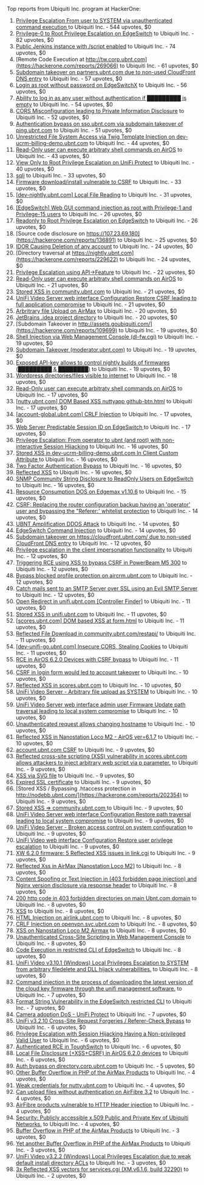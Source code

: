 Top reports from Ubiquiti Inc. program at HackerOne:

1. [Privilege Escalation From user to SYSTEM via unauthenticated command execution ](https://hackerone.com/reports/544928) to Ubiquiti Inc. - 544 upvotes, $0
2. [Privilege-0 to Root Privilege Escalation on EdgeSwitch](https://hackerone.com/reports/511025) to Ubiquiti Inc. - 82 upvotes, $0
3. [Public Jenkins instance with /script enabled](https://hackerone.com/reports/403402) to Ubiquiti Inc. - 74 upvotes, $0
4. [Remote Code Execution at http://tw.corp.ubnt.com](https://hackerone.com/reports/269066) to Ubiquiti Inc. - 61 upvotes, $0
5. [Subdomain takeover on partners.ubnt.com due to non-used CloudFront DNS entry](https://hackerone.com/reports/145224) to Ubiquiti Inc. - 57 upvotes, $0
6. [Login as root without password on EdgeSwitchX](https://hackerone.com/reports/512958) to Ubiquiti Inc. - 56 upvotes, $0
7. [Ability to log in as any user without authentication if █████████ is empty](https://hackerone.com/reports/215053) to Ubiquiti Inc. - 54 upvotes, $0
8. [CORS Misconfiguration leading to Private Information Disclosure](https://hackerone.com/reports/430249) to Ubiquiti Inc. - 52 upvotes, $0
9. [Authentication bypass on sso.ubnt.com via subdomain takeover of ping.ubnt.com](https://hackerone.com/reports/172137) to Ubiquiti Inc. - 51 upvotes, $0
10. [Unrestricted File System Access via Twig Template Injection on dev-ucrm-billing-demo.ubnt.com](https://hackerone.com/reports/301406) to Ubiquiti Inc. - 44 upvotes, $0
11. [Read-Only user can execute arbitraty shell commands on AirOS](https://hackerone.com/reports/139398) to Ubiquiti Inc. - 43 upvotes, $0
12. [View Only to Root Privilege Escalation on UniFi Protect](https://hackerone.com/reports/825764) to Ubiquiti Inc. - 40 upvotes, $0
13. [sqli](https://hackerone.com/reports/207695) to Ubiquiti Inc. - 33 upvotes, $0
14. [Firmware download/install vulnerable to CSRF](https://hackerone.com/reports/323852) to Ubiquiti Inc. - 33 upvotes, $0
15. [[dev-nightly.ubnt.com] Local File Reading](https://hackerone.com/reports/260420) to Ubiquiti Inc. - 31 upvotes, $0
16. [[EdgeSwitch] Web GUI command injection as root with Privilege-1 and Privilege-15 users](https://hackerone.com/reports/197958) to Ubiquiti Inc. - 26 upvotes, $0
17. [Readonly to Root Privilege Escalation on EdgeSwitch](https://hackerone.com/reports/796414) to Ubiquiti Inc. - 26 upvotes, $0
18. [Source code disclosure on https://107.23.69.180](https://hackerone.com/reports/136891) to Ubiquiti Inc. - 25 upvotes, $0
19. [IDOR Causing Deletion of any account](https://hackerone.com/reports/156537) to Ubiquiti Inc. - 24 upvotes, $0
20. [Directory traversal at https://nightly.ubnt.com](https://hackerone.com/reports/229622) to Ubiquiti Inc. - 24 upvotes, $0
21. [Privilege Escalation using API-\>Feature](https://hackerone.com/reports/239719) to Ubiquiti Inc. - 22 upvotes, $0
22. [Read-Only user can execute arbitraty shell commands on AirOS](https://hackerone.com/reports/128750) to Ubiquiti Inc. - 21 upvotes, $0
23. [Stored XSS in community.ubnt.com](https://hackerone.com/reports/179164) to Ubiquiti Inc. - 21 upvotes, $0
24. [UniFi Video Server web interface Configuration Restore CSRF leading to full application compromise](https://hackerone.com/reports/329749) to Ubiquiti Inc. - 21 upvotes, $0
25. [Arbritrary file Upload on AirMax](https://hackerone.com/reports/73480) to Ubiquiti Inc. - 20 upvotes, $0
26. [JetBrains .idea project directory](https://hackerone.com/reports/80990) to Ubiquiti Inc. - 20 upvotes, $0
27. [Subdomain Takeover in http://assets.goubiquiti.com/](https://hackerone.com/reports/109699) to Ubiquiti Inc. - 19 upvotes, $0
28. [Shell Injection via Web Management Console (dl-fw.cgi)](https://hackerone.com/reports/121940) to Ubiquiti Inc. - 19 upvotes, $0
29. [Subdomain Takeover (moderator.ubnt.com)](https://hackerone.com/reports/181665) to Ubiquiti Inc. - 19 upvotes, $0
30. [Exposed API-key allows to control nightly builds of firmwares (█████████ & ████████)](https://hackerone.com/reports/179986) to Ubiquiti Inc. - 19 upvotes, $0
31. [Wordpress directories/files visible to internet](https://hackerone.com/reports/201984) to Ubiquiti Inc. - 18 upvotes, $0
32. [Read-Only user can execute arbitraty shell commands on AirOS](https://hackerone.com/reports/119317) to Ubiquiti Inc. - 17 upvotes, $0
33. [[nutty.ubnt.com] DOM Based XSS nuttyapp github-btn.html](https://hackerone.com/reports/200753) to Ubiquiti Inc. - 17 upvotes, $0
34. [[account-global.ubnt.com] CRLF Injection](https://hackerone.com/reports/145128) to Ubiquiti Inc. - 17 upvotes, $0
35. [Web Server Predictable Session ID on EdgeSwitch ](https://hackerone.com/reports/774393) to Ubiquiti Inc. - 17 upvotes, $0
36. [Privilege Escalation: From operator to ubnt (and root) with non-interactive Session Hijacking](https://hackerone.com/reports/241044) to Ubiquiti Inc. - 16 upvotes, $0
37. [Stored XSS in dev-ucrm-billing-demo.ubnt.com In Client Custom Attribute ](https://hackerone.com/reports/275515) to Ubiquiti Inc. - 16 upvotes, $0
38. [Two Factor Authentication Bypass](https://hackerone.com/reports/350288) to Ubiquiti Inc. - 16 upvotes, $0
39. [Reflected XSS](https://hackerone.com/reports/304175) to Ubiquiti Inc. - 16 upvotes, $0
40. [SNMP Community String Disclosure to ReadOnly Users on EdgeSwitch](https://hackerone.com/reports/797988) to Ubiquiti Inc. - 16 upvotes, $0
41. [Resource Consumption DOS on Edgemax v1.10.6](https://hackerone.com/reports/406614) to Ubiquiti Inc. - 15 upvotes, $0
42. [CSRF: Replacing the router configuration backup having an 'operator' user and bypassing the "Referer:' whitelist protection](https://hackerone.com/reports/240098) to Ubiquiti Inc. - 14 upvotes, $0
43. [UBNT Amplification DDOS Attack](https://hackerone.com/reports/221625) to Ubiquiti Inc. - 14 upvotes, $0
44. [EdgeSwitch Command Injection](https://hackerone.com/reports/508256) to Ubiquiti Inc. - 14 upvotes, $0
45. [Subdomain takeover on https://cloudfront.ubnt.com/ due to non-used CloudFront DNS entry](https://hackerone.com/reports/210188) to Ubiquiti Inc. - 12 upvotes, $0
46. [Privilege escalation in the client impersonation functionality](https://hackerone.com/reports/221454) to Ubiquiti Inc. - 12 upvotes, $0
47. [Triggering RCE using XSS to bypass CSRF in PowerBeam M5 300](https://hackerone.com/reports/289264) to Ubiquiti Inc. - 12 upvotes, $0
48. [Bypass blocked profile protection on aircrm.ubnt.com](https://hackerone.com/reports/332631) to Ubiquiti Inc. - 12 upvotes, $0
49. [Catch mails sent to an SMTP Server over SSL using an Evil SMTP Server](https://hackerone.com/reports/519582) to Ubiquiti Inc. - 12 upvotes, $0
50. [Open Redirect in unifi.ubnt.com [Controller Finder]](https://hackerone.com/reports/141355) to Ubiquiti Inc. - 11 upvotes, $0
51. [Stored XSS in unifi.ubnt.com](https://hackerone.com/reports/142084) to Ubiquiti Inc. - 11 upvotes, $0
52. [[scores.ubnt.com] DOM based XSS at form.html](https://hackerone.com/reports/158484) to Ubiquiti Inc. - 11 upvotes, $0
53. [Reflected File Download in community.ubnt.com/restapi/](https://hackerone.com/reports/107960) to Ubiquiti Inc. - 11 upvotes, $0
54. [[dev-unifi-go.ubnt.com] Insecure CORS, Stealing Cookies](https://hackerone.com/reports/219014) to Ubiquiti Inc. - 11 upvotes, $0
55. [RCE in AirOS 6.2.0 Devices with CSRF bypass](https://hackerone.com/reports/703659) to Ubiquiti Inc. - 11 upvotes, $0
56. [CSRF in login form would led to account takeover](https://hackerone.com/reports/50703) to Ubiquiti Inc. - 10 upvotes, $0
57. [Reflected XSS in scores.ubnt.com](https://hackerone.com/reports/130889) to Ubiquiti Inc. - 10 upvotes, $0
58. [UniFi Video Server - Arbitrary file upload as SYSTEM](https://hackerone.com/reports/129641) to Ubiquiti Inc. - 10 upvotes, $0
59. [UniFi Video Server web interface admin user Firmware Update path traversal leading to local system compromise](https://hackerone.com/reports/330051) to Ubiquiti Inc. - 10 upvotes, $0
60. [Unauthenticated request allows changing hostname](https://hackerone.com/reports/802079) to Ubiquiti Inc. - 10 upvotes, $0
61. [Reflected XSS in Nanostation Loco M2 - AirOS ver=6.1.7](https://hackerone.com/reports/386570) to Ubiquiti Inc. - 10 upvotes, $0
62. [account.ubnt.com CSRF](https://hackerone.com/reports/101909) to Ubiquiti Inc. - 9 upvotes, $0
63. [Reflected cross-site scripting (XSS) vulnerability in scores.ubnt.com allows attackers to inject arbitrary web script via p parameter.](https://hackerone.com/reports/208622) to Ubiquiti Inc. - 9 upvotes, $0
64. [XSS via SVG file](https://hackerone.com/reports/212253) to Ubiquiti Inc. - 9 upvotes, $0
65. [Expired SSL certificate](https://hackerone.com/reports/220615) to Ubiquiti Inc. - 9 upvotes, $0
66. [Stored XSS / Bypassing .htaccess protection in http://nodebb.ubnt.com/](https://hackerone.com/reports/202354) to Ubiquiti Inc. - 9 upvotes, $0
67. [Stored XSS =\> community.ubnt.com ](https://hackerone.com/reports/294048) to Ubiquiti Inc. - 9 upvotes, $0
68. [UniFi Video Server web interface Configuration Restore path traversal leading to local system compromise](https://hackerone.com/reports/329770) to Ubiquiti Inc. - 9 upvotes, $0
69. [UniFi Video Server - Broken access control on system configuration](https://hackerone.com/reports/129698) to Ubiquiti Inc. - 9 upvotes, $0
70. [UniFi Video web interface Configuration Restore user privilege escalation](https://hackerone.com/reports/329659) to Ubiquiti Inc. - 9 upvotes, $0
71. [XW 6.2.0 firmware: 5 Reflected XSS issues in link.cgi](https://hackerone.com/reports/802498) to Ubiquiti Inc. - 9 upvotes, $0
72. [Reflected Xss in AirMax [Nanostation Loco M2]](https://hackerone.com/reports/149287) to Ubiquiti Inc. - 8 upvotes, $0
73. [Content Spoofing or Text Injection in (403 forbidden page injection) and Nginx version disclosure via response header](https://hackerone.com/reports/203391) to Ubiquiti Inc. - 8 upvotes, $0
74. [200 http code in 403 forbidden directories on main Ubnt.com domain](https://hackerone.com/reports/220150) to Ubiquiti Inc. - 8 upvotes, $0
75. [XSS](https://hackerone.com/reports/219170) to Ubiquiti Inc. - 8 upvotes, $0
76. [HTML Injection on airlink.ubnt.com](https://hackerone.com/reports/226783) to Ubiquiti Inc. - 8 upvotes, $0
77. [CRLF Injection on openvpn.svc.ubnt.com](https://hackerone.com/reports/232327) to Ubiquiti Inc. - 8 upvotes, $0
78. [XSS on Nanostation Loco M2 Airmax](https://hackerone.com/reports/158287) to Ubiquiti Inc. - 8 upvotes, $0
79. [Unauthenticated Cross-Site Scripting in Web Management Console](https://hackerone.com/reports/121941) to Ubiquiti Inc. - 8 upvotes, $0
80. [Code Execution in restricted CLI of EdgeSwitch](https://hackerone.com/reports/313245) to Ubiquiti Inc. - 8 upvotes, $0
81. [UniFi Video v3.10.1 (Windows) Local Privileges Escalation to SYSTEM from arbitrary filedelete and DLL hijack vulnerabilities.](https://hackerone.com/reports/530967) to Ubiquiti Inc. - 8 upvotes, $0
82. [Command injection in the process of downloading the latest version of the cloud key firmware through the unifi management software.](https://hackerone.com/reports/183458) to Ubiquiti Inc. - 7 upvotes, $0
83. [Format String Vulnerability in the EdgeSwitch restricted CLI](https://hackerone.com/reports/311884) to Ubiquiti Inc. - 7 upvotes, $0
84. [Camera adoption DoS - UniFi Protect](https://hackerone.com/reports/1008579) to Ubiquiti Inc. - 7 upvotes, $0
85. [UniFi v3.2.10 Cross-Site Request Forgeries / Referer-Check Bypass](https://hackerone.com/reports/52635) to Ubiquiti Inc. - 6 upvotes, $0
86. [Privilege Escalation with Session Hijacking Having a Non-privileged Valid User](https://hackerone.com/reports/242407) to Ubiquiti Inc. - 6 upvotes, $0
87. [Authenticated RCE in ToughSwitch](https://hackerone.com/reports/273449) to Ubiquiti Inc. - 6 upvotes, $0
88. [Local File Disclosure (+XSS+CSRF) in AirOS 6.2.0 devices](https://hackerone.com/reports/661647) to Ubiquiti Inc. - 6 upvotes, $0
89. [Auth bypass on directory.corp.ubnt.com](https://hackerone.com/reports/116504) to Ubiquiti Inc. - 5 upvotes, $0
90. [Other Buffer Overflow in PHP of the AirMax Products](https://hackerone.com/reports/74004) to Ubiquiti Inc. - 4 upvotes, $0
91. [Weak credentials for nutty.ubnt.com](https://hackerone.com/reports/204052) to Ubiquiti Inc. - 4 upvotes, $0
92. [Can upload files without authentication on AirFibre 3.2](https://hackerone.com/reports/201529) to Ubiquiti Inc. - 4 upvotes, $0
93. [AirFibre products vulnerable to HTTP Header injection](https://hackerone.com/reports/203673) to Ubiquiti Inc. - 4 upvotes, $0
94. [Security: Publicly accessible x.509 Public and Private Key of Ubiquiti Networks.](https://hackerone.com/reports/265701) to Ubiquiti Inc. - 4 upvotes, $0
95. [Buffer Overflow in PHP of the AirMax Products](https://hackerone.com/reports/73491) to Ubiquiti Inc. - 3 upvotes, $0
96. [Yet another Buffer Overflow in PHP of the AirMax Products](https://hackerone.com/reports/74025) to Ubiquiti Inc. - 3 upvotes, $0
97. [UniFi Video v3.2.2 (Windows) Local Privileges Escalation due to weak default install directory ACLs](https://hackerone.com/reports/140793) to Ubiquiti Inc. - 3 upvotes, $0
98. [3x Reflected XSS vectors for services.cgi (XM.v6.1.6, build 32290)](https://hackerone.com/reports/331368) to Ubiquiti Inc. - 2 upvotes, $0
